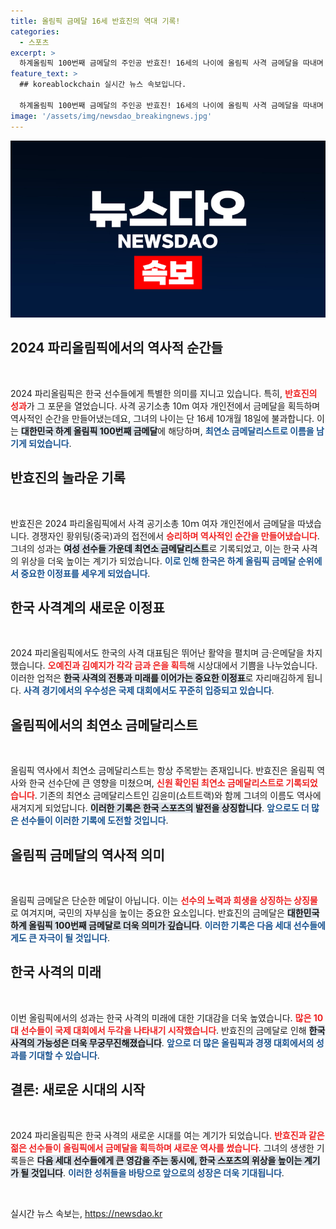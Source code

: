 ```yaml
---
title: 올림픽 금메달 16세 반효진의 역대 기록!
categories:
  - 스포츠
excerpt: >
  하계올림픽 100번째 금메달의 주인공 반효진! 16세의 나이에 올림픽 사격 금메달을 따내며 역대 최연소 금메달리스트로 기록을 세운 그녀의 놀라운 이야기를 확인해보세요!
feature_text: >
  ## koreablockchain 실시간 뉴스 속보입니다.

  하계올림픽 100번째 금메달의 주인공 반효진! 16세의 나이에 올림픽 사격 금메달을 따내며 역대 최연소 금메달리스트로 기록을 세운 그녀의 놀라운 이야기를 확인해보세요!
image: '/assets/img/newsdao_breakingnews.jpg'
---
```


<p><img src="/assets/img/newsdao_breakingnews.jpg" alt="koreablockchain 속보" /></p>

<h2 data-ke-size="size26">2024 파리올림픽에서의 역사적 순간들</h2>

<p data-ke-size="size16">&nbsp;</p>

<p>2024 파리올림픽은 한국 선수들에게 특별한 의미를 지니고 있습니다. 특히, <b><span style="color: #ee2323;">반효진의 성과</span></b>가 그 포문을 열었습니다. 사격 공기소총 10m 여자 개인전에서 금메달을 획득하며 역사적인 순간을 만들어냈는데요, 그녀의 나이는 단 16세 10개월 18일에 불과합니다. 이는 <b><span style="background-color: #21538527;">대한민국 하계 올림픽 100번째 금메달</span></b>에 해당하며, <b><span style="color: #1a5490;">최연소 금메달리스트로 이름을 남기게 되었습니다</span></b>.</p>

<h2 data-ke-size="size26">반효진의 놀라운 기록</h2>

<p data-ke-size="size16">&nbsp;</p>

<p>반효진은 2024 파리올림픽에서 사격 공기소총 10ｍ 여자 개인전에서 금메달을 따냈습니다. 경쟁자인 황위팅(중국)과의 접전에서 <b><span style="color: #ee2323;">승리하며 역사적인 순간을 만들어냈습니다</span></b>. 그녀의 성과는 <b><span style="background-color: #21538527;">여성 선수들 가운데 최연소 금메달리스트</span></b>로 기록되었고, 이는 한국 사격의 위상을 더욱 높이는 계기가 되었습니다. <b><span style="color: #1a5490;">이로 인해 한국은 하계 올림픽 금메달 순위에서 중요한 이정표를 세우게 되었습니다</span></b>.</p>

<h2 data-ke-size="size26">한국 사격계의 새로운 이정표</h2>

<p data-ke-size="size16">&nbsp;</p>

<p>2024 파리올림픽에서도 한국의 사격 대표팀은 뛰어난 활약을 펼치며 금·은메달을 차지했습니다. <b><span style="color: #ee2323;">오예진과 김예지가 각각 금과 은을 획득</span></b>해 시상대에서 기쁨을 나누었습니다. 이러한 업적은 <b><span style="background-color: #21538527;">한국 사격의 전통과 미래를 이어가는 중요한 이정표</span></b>로 자리매김하게 됩니다. <b><span style="color: #1a5490;">사격 경기에서의 우수성은 국제 대회에서도 꾸준히 입증되고 있습니다</span></b>.</p>

<h2 data-ke-size="size26">올림픽에서의 최연소 금메달리스트</h2>

<p data-ke-size="size16">&nbsp;</p>

<p>올림픽 역사에서 최연소 금메달리스트는 항상 주목받는 존재입니다. 반효진은 올림픽 역사와 한국 선수단에 큰 영향을 미쳤으며, <b><span style="color: #ee2323;">신원 확인된 최연소 금메달리스트로 기록되었습니다</span></b>. 기존의 최연소 금메달리스트인 김윤미(쇼트트랙)와 함께 그녀의 이름도 역사에 새겨지게 되었답니다. <b><span style="background-color: #21538527;">이러한 기록은 한국 스포츠의 발전을 상징합니다</span></b>. <b><span style="color: #1a5490;">앞으로도 더 많은 선수들이 이러한 기록에 도전할 것입니다</span></b>.</p>

<h2 data-ke-size="size26">올림픽 금메달의 역사적 의미</h2>

<p data-ke-size="size16">&nbsp;</p>

<p>올림픽 금메달은 단순한 메달이 아닙니다. 이는 <b><span style="color: #ee2323;">선수의 노력과 희생을 상징하는 상징물</span></b>로 여겨지며, 국민의 자부심을 높이는 중요한 요소입니다. 반효진의 금메달은 <b><span style="background-color: #21538527;">대한민국 하계 올림픽 100번째 금메달로 더욱 의미가 깊습니다</span></b>. <b><span style="color: #1a5490;">이러한 기록은 다음 세대 선수들에게도 큰 자극이 될 것입니다</span></b>.</p>

<h2 data-ke-size="size26">한국 사격의 미래</h2>

<p data-ke-size="size16">&nbsp;</p>

<p>이번 올림픽에서의 성과는 한국 사격의 미래에 대한 기대감을 더욱 높였습니다. <b><span style="color: #ee2323;">많은 10대 선수들이 국제 대회에서 두각을 나타내기 시작했습니다</span></b>. 반효진의 금메달로 인해 <b><span style="background-color: #21538527;">한국 사격의 가능성은 더욱 무궁무진해졌습니다</span></b>. <b><span style="color: #1a5490;">앞으로 더 많은 올림픽과 경쟁 대회에서의 성과를 기대할 수 있습니다</span></b>.</p>

<h2 data-ke-size="size26">결론: 새로운 시대의 시작</h2>

<p data-ke-size="size16">&nbsp;</p>

<p>2024 파리올림픽은 한국 사격의 새로운 시대를 여는 계기가 되었습니다. <b><span style="color: #ee2323;">반효진과 같은 젊은 선수들이 올림픽에서 금메달을 획득하며 새로운 역사를 썼습니다</span></b>. 그녀의 생생한 기록들은 <b><span style="background-color: #21538527;">다음 세대 선수들에게 큰 영감을 주는 동시에, 한국 스포츠의 위상을 높이는 계기가 될 것입니다</span></b>. <b><span style="color: #1a5490;">이러한 성취들을 바탕으로 앞으로의 성장은 더욱 기대됩니다</span></b>.</p>

<p data-ke-size="size16">&nbsp;</p>
실시간 뉴스 속보는, <a href="https://newsdao.kr" rel="dofollow">https://newsdao.kr</a>


